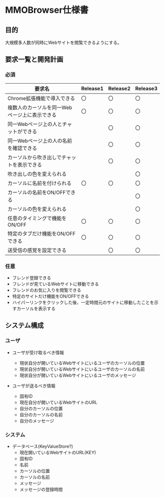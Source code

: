 # MMOBrowser仕様書
## 目的
大規模多人数が同時にWebサイトを閲覧できるようにする。

## 要求一覧と開発計画
### 必須

|要求名|Release1|Release2|Release3|
|-|-|-|-|
|Chrome拡張機能で導入できる|〇|〇|〇|
|複数人のカーソルを同一Webページ上に表示できる|〇|〇|〇|
|同一Webページ上の人とチャットができる||〇|〇|
|同一Webページ上の人の名前を確認できる||〇|〇|
|カーソルから吹き出しでチャットを表示できる||〇|〇|
|吹き出しの色を変えられる|||〇|
|カーソルに名前を付けられる|〇|〇|〇|
|カーソルの名前をON/OFFできる|||〇|
|カーソルの色を変えられる|||〇|
|任意のタイミングで機能をON/OFF|〇|〇|〇|
|特定のタブだけ機能をON/OFFできる|〇|〇|〇|
|送受信の感覚を設定できる||〇|〇|


### 任意
- フレンド登録できる
- フレンドが見ているWebサイトに移動できる
- フレンドのお気に入りを閲覧できる
- 特定のサイトだけ機能をON/OFFできる
- ハイパーリンクをクリックした後、一定時間元のサイトに移動したことを示すカーソルを表示する

## システム構成
### ユーザ
- ユーザが受け取るべき情報
    - 現状自分が開いているWebサイトにいるユーザのカーソルの位置
    - 現状自分が開いているWebサイトにいるユーザのカーソルの名前
    - 現状自分が開いているWebサイトにいるユーザのメッセージ

- ユーザが送るべき情報
    - 固有ID
    - 現在自分が開いているWebサイトのURL
    - 自分のカーソルの位置
    - 自分のカーソルの名前
    - 自分のメッセージ

### システム
- データベース(KeyValueStore?)
    - 現在開いているWebサイトのURL(KEY)
    - 固有ID
    - 名前
    - カーソルの位置
    - カーソルの名前
    - メッセージ
    - メッセージの登録時間